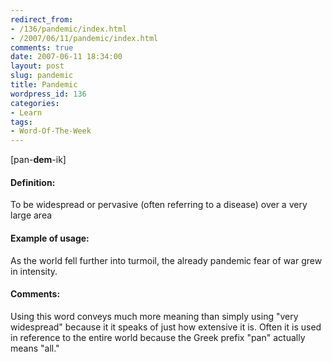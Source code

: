 ```yaml
---
redirect_from:
- /136/pandemic/index.html
- /2007/06/11/pandemic/index.html
comments: true
date: 2007-06-11 18:34:00
layout: post
slug: pandemic
title: Pandemic
wordpress_id: 136
categories:
- Learn
tags:
- Word-Of-The-Week
---
```


[pan-**dem**-ik]


#### Definition:


To be widespread or pervasive (often referring to a disease) over a very large area



#### Example of usage:


As the world fell further into turmoil, the already pandemic fear of war grew in intensity.



#### Comments:


Using this word conveys much more meaning than simply using "very widespread" because it it speaks of just how extensive it is.  Often it is used in reference to the entire world because the Greek prefix "pan" actually means "all."
